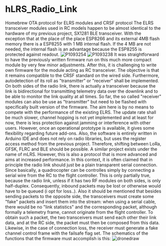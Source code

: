 # hLRS_Radio_Link
Homebrew OTA protocol for ELRS modules and CRSF protocol
The ELRS transceiver modules used in RC models happen to be almost identical to the hardware of my previous project, SX1281 BLE transceiver. With the exception that at the place of the place ESP8266 and its external 4MB flash memory there is a ESP8255 with 1 MB internal flash. If the 4 MB are not needed, the internal flash is an advantage because the ESP8255 is protected against readout. 
![P1093254](https://github.com/user-attachments/assets/ddcbcb0f-ef34-4e86-8d29-ab15b4bc534b)   ![P1093238](https://github.com/user-attachments/assets/a0a3a727-660f-43f8-9b34-351b810f0672)
It was straightforward to have the previously written firmware run on this much more compact module by very few minor adjustments. After this, it is challenging to write own firmware for the module acting as RC transceiver. The objective is that it remains compatible to the CRSF standard on the wired side. Furthermore, autodetection of its roll as "transmitter" or "receiver" shall be implemented. On both sides of the radio link, there is actually a transceiver because the link is bidirectional for transmitting telemetry data over the downlink and to be able to monitor the link quality at all times. So far, the so called "receiver" modules can also be use as "transmitter" but need to be flashed with specifically built version of the firmware.
The aim here is by no means to compete with the performance of the existing ELRS. The update rate shall be much slower, channel hopping is not yet implemented and at least for now, there is less protection against jamming or interference with other users. However, once an operational prototype is available, it gives some flexibility regarding future add-ons. Also, the software is entirely written in Arduino IDE and does not rely on radio libraries, but uses the register access method from the previous project. Therefore, shifting between LoRa, GFSK, FLRC and BLE should be possible.
A similar project exists under the name of mLRS. However, this is also a protocol that is more advanced and aims at increased performance. In this context, it is often claimed that in principle the radio link should just be a plain transparent serial connection. Since basically, a quadrocopter can be controlles simply by connecting a serial wire from the RC to the flight controller. This is only partially true, because the radio link, unless if it has two RF modules on both sides, is only half-duplex. Consequently, inbound packets may be lost or otherwise would have to be queued (i opt for loss..). Also it should be mentioned that besides sending packets to the opposite side, the transceivers must create some "fake" packets and insert them into the stream: when using a serial cable, there would be no "link statistics" and the corresponding packet, although formally a telemetry frame, cannot originate from the flight controller. To obtain such a packet, the two transceivers must send each other their link data, and at the RC side, the packet must then be composed from this data. Likewise, in the case of connection loss, the receiver must generate a fake channel control frame with the failsafe flag set.
The schematics of the functions that the firmware must accomplish is this:
![dronedraw](https://github.com/user-attachments/assets/e90c16f3-af70-4a15-87cb-84eaa138ca41)
